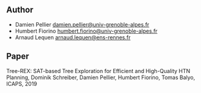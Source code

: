 ## Author
- Damien Pellier <damien.pellier@univ-grenoble-alpes.fr>
- Humbert Fiorino <humbert.fiorino@univ-grenoble-alpes.fr> 
- Arnaud Lequen <arnaud.lequen@ens-rennes.fr>


## Paper
Tree-REX: SAT-based Tree Exploration for Efficient and High-Quality HTN Planning, Dominik Schreiber, Damien Pellier, Humbert Fiorino, Tomas Balyo, ICAPS, 2019
